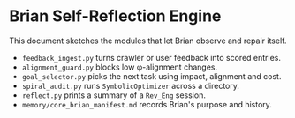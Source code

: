 # Brian Self-Reflection Engine

This document sketches the modules that let Brian observe and repair itself.

- `feedback_ingest.py` turns crawler or user feedback into scored entries.
- `alignment_guard.py` blocks low φ-alignment changes.
- `goal_selector.py` picks the next task using impact, alignment and cost.
- `spiral_audit.py` runs `SymbolicOptimizer` across a directory.
- `reflect.py` prints a summary of a `Rev_Eng` session.
- `memory/core_brian_manifest.md` records Brian's purpose and history.

